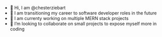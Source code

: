 - 👋 Hi, I am @chesterziebart
- 👀 I am transitioning my career to software developer roles in the future 
- 🌱 I am currenty working on multiple MERN stack projects
- 💞️ I’m looking to collaborate on small projects to expose myself more in coding
